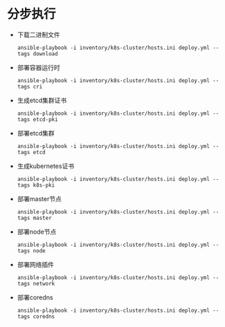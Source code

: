 # 分步执行

- 下载二进制文件

  ```
  ansible-playbook -i inventory/k8s-cluster/hosts.ini deploy.yml --tags download
  ```
  
- 部署容器运行时

  ```
  ansible-playbook -i inventory/k8s-cluster/hosts.ini deploy.yml --tags cri
  ```
  
- 生成etcd集群证书

  ```
  ansible-playbook -i inventory/k8s-cluster/hosts.ini deploy.yml --tags etcd-pki
  ```
  
- 部署etcd集群

  ```
  ansible-playbook -i inventory/k8s-cluster/hosts.ini deploy.yml --tags etcd
  ```
  
- 生成kubernetes证书

  ```
  ansible-playbook -i inventory/k8s-cluster/hosts.ini deploy.yml --tags k8s-pki
  ```
  
- 部署master节点

  ```
  ansible-playbook -i inventory/k8s-cluster/hosts.ini deploy.yml --tags master
  ```
  
- 部署node节点

  ```
  ansible-playbook -i inventory/k8s-cluster/hosts.ini deploy.yml --tags node
  ```
  
- 部署网络插件

  ```
  ansible-playbook -i inventory/k8s-cluster/hosts.ini deploy.yml --tags network
  ```

- 部署coredns

  ```
  ansible-playbook -i inventory/k8s-cluster/hosts.ini deploy.yml --tags coredns
  ```
